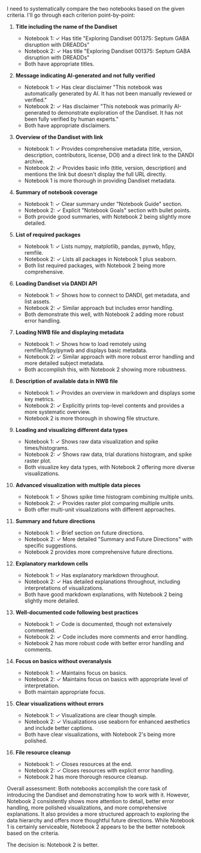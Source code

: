 I need to systematically compare the two notebooks based on the given criteria. I'll go through each criterion point-by-point:

1. **Title including the name of the Dandiset**
   - Notebook 1: ✓ Has title "Exploring Dandiset 001375: Septum GABA disruption with DREADDs"
   - Notebook 2: ✓ Has title "Exploring Dandiset 001375: Septum GABA disruption with DREADDs" 
   - Both have appropriate titles.

2. **Message indicating AI-generated and not fully verified**
   - Notebook 1: ✓ Has clear disclaimer "This notebook was automatically generated by AI. It has not been manually reviewed or verified."
   - Notebook 2: ✓ Has disclaimer "This notebook was primarily AI-generated to demonstrate exploration of the Dandiset. It has not been fully verified by human experts."
   - Both have appropriate disclaimers.

3. **Overview of the Dandiset with link**
   - Notebook 1: ✓ Provides comprehensive metadata (title, version, description, contributors, license, DOI) and a direct link to the DANDI archive.
   - Notebook 2: ✓ Provides basic info (title, version, description) and mentions the link but doesn't display the full URL directly.
   - Notebook 1 is more thorough in providing Dandiset metadata.

4. **Summary of notebook coverage**
   - Notebook 1: ✓ Clear summary under "Notebook Guide" section.
   - Notebook 2: ✓ Explicit "Notebook Goals" section with bullet points.
   - Both provide good summaries, with Notebook 2 being slightly more detailed.

5. **List of required packages**
   - Notebook 1: ✓ Lists numpy, matplotlib, pandas, pynwb, h5py, remfile.
   - Notebook 2: ✓ Lists all packages in Notebook 1 plus seaborn.
   - Both list required packages, with Notebook 2 being more comprehensive.

6. **Loading Dandiset via DANDI API**
   - Notebook 1: ✓ Shows how to connect to DANDI, get metadata, and list assets.
   - Notebook 2: ✓ Similar approach but includes error handling.
   - Both demonstrate this well, with Notebook 2 adding more robust error handling.

7. **Loading NWB file and displaying metadata**
   - Notebook 1: ✓ Shows how to load remotely using remfile/h5py/pynwb and displays basic metadata.
   - Notebook 2: ✓ Similar approach with more robust error handling and more detailed subject metadata.
   - Both accomplish this, with Notebook 2 showing more robustness.

8. **Description of available data in NWB file**
   - Notebook 1: ✓ Provides an overview in markdown and displays some key metrics.
   - Notebook 2: ✓ Explicitly prints top-level contents and provides a more systematic overview.
   - Notebook 2 is more thorough in showing file structure.

9. **Loading and visualizing different data types**
   - Notebook 1: ✓ Shows raw data visualization and spike times/histograms.
   - Notebook 2: ✓ Shows raw data, trial durations histogram, and spike raster plot.
   - Both visualize key data types, with Notebook 2 offering more diverse visualizations.

10. **Advanced visualization with multiple data pieces**
    - Notebook 1: ✓ Shows spike time histogram combining multiple units.
    - Notebook 2: ✓ Provides raster plot comparing multiple units.
    - Both offer multi-unit visualizations with different approaches.

11. **Summary and future directions**
    - Notebook 1: ✓ Brief section on future directions.
    - Notebook 2: ✓ More detailed "Summary and Future Directions" with specific suggestions.
    - Notebook 2 provides more comprehensive future directions.

12. **Explanatory markdown cells**
    - Notebook 1: ✓ Has explanatory markdown throughout.
    - Notebook 2: ✓ Has detailed explanations throughout, including interpretations of visualizations.
    - Both have good markdown explanations, with Notebook 2 being slightly more detailed.

13. **Well-documented code following best practices**
    - Notebook 1: ✓ Code is documented, though not extensively commented.
    - Notebook 2: ✓ Code includes more comments and error handling.
    - Notebook 2 has more robust code with better error handling and comments.

14. **Focus on basics without overanalysis**
    - Notebook 1: ✓ Maintains focus on basics.
    - Notebook 2: ✓ Maintains focus on basics with appropriate level of interpretation.
    - Both maintain appropriate focus.

15. **Clear visualizations without errors**
    - Notebook 1: ✓ Visualizations are clear though simple.
    - Notebook 2: ✓ Visualizations use seaborn for enhanced aesthetics and include better captions.
    - Both have clear visualizations, with Notebook 2's being more polished.

16. **File resource cleanup**
    - Notebook 1: ✓ Closes resources at the end.
    - Notebook 2: ✓ Closes resources with explicit error handling.
    - Notebook 2 has more thorough resource cleanup.

Overall assessment:
Both notebooks accomplish the core task of introducing the Dandiset and demonstrating how to work with it. However, Notebook 2 consistently shows more attention to detail, better error handling, more polished visualizations, and more comprehensive explanations. It also provides a more structured approach to exploring the data hierarchy and offers more thoughtful future directions. While Notebook 1 is certainly serviceable, Notebook 2 appears to be the better notebook based on the criteria.

The decision is: Notebook 2 is better.